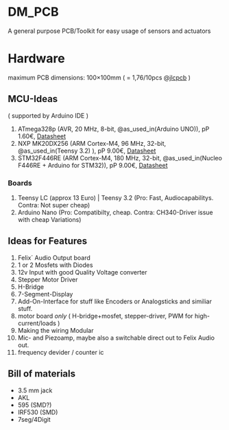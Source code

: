 # DM_PCB

A general purpose PCB/Toolkit for easy usage of sensors and actuators

# Hardware

maximum PCB dimensions: 100×100mm ( = 1,76/10pcs @[jlcpcb](http://jlcpcb.com) )

## MCU-Ideas

( supported by Arduino IDE )

1. ATmega328p (AVR, 20 MHz, 8-bit, @as_used_in(Arduino UNO)), pP 1.60€, [Datasheet](http://www.microchip.com/mymicrochip/filehandler.aspx?ddocname=en589666)
2. NXP MK20DX256 (ARM Cortex-M4, 96 MHz, 32-bit, @as_used_in(Teensy 3.2) ), pP 9.00€, [Datasheet](https://www.pjrc.com/teensy/K20P64M72SF1.pdf)
3. STM32F446RE (ARM Cortex-M4, 180 MHz, 32-bit, @as_used_in(Nucleo F446RE + Arduino for STM32)), pP 9.00€, [Datasheet](http://www.st.com/content/ccc/resource/technical/document/datasheet/65/cb/75/50/53/d6/48/24/DM00141306.pdf/files/DM00141306.pdf/jcr:content/translations/en.DM00141306.pdf)

### Boards

1) Teensy LC (approx 13 Euro) | Teensy 3.2 (Pro: Fast, Audiocapabilitys. Contra: Not super cheap)
2) Arduino Nano (Pro: Compatibilty, cheap. Contra: CH340-Driver issue with cheap Variations)

## Ideas for Features

1) Felix´ Audio Output board
2) 1 or 2 Mosfets with Diodes
3) 12v Input with good Quality Voltage converter
4) Stepper Motor Driver
5) H-Bridge
6) 7-Segment-Display
7) Add-On-Interface for stuff like Encoders or Analogsticks and similiar stuff.
8) motor board *only* ( H-bridge+mosfet, stepper-driver, PWM for high-current/loads )
9) Making the wiring Modular
10) Mic- and Piezoamp, maybe also a switchable direct out to Felix Audio out.
11) frequency devider / counter ic


## Bill of materials
- 3.5 mm jack
- AKL
- 595 (SMD?)
- IRF530 (SMD)
- 7seg/4Digit
